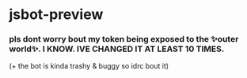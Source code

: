 # jsbot-preview
### pls dont worry bout my token being exposed to the ✨outer world✨. **I KNOW**. IVE CHANGED IT AT LEAST 10 TIMES.
(+ the bot is kinda trashy & buggy so idrc bout it)
